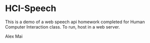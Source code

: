 # HCI-Speech

This is a demo of a web speech api homework completed for Human Computer Interaction class. To run, host in a web server.

Alex Mai
